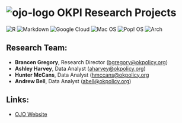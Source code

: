 # ![ojo-logo](https://user-images.githubusercontent.com/56839927/167904452-f4546044-574f-420b-883e-c8a13d5987ba.png) OKPI Research Projects

![R](https://img.shields.io/badge/r-%23276DC3.svg?style=for-the-badge&logo=r&logoColor=white)
![Markdown](https://img.shields.io/badge/markdown-%23000000.svg?style=for-the-badge&logo=markdown&logoColor=white)
![Google Cloud](https://img.shields.io/badge/GoogleCloud-%234285F4.svg?style=for-the-badge&logo=google-cloud&logoColor=white)
![Mac OS](https://img.shields.io/badge/mac%20os-000000?style=for-the-badge&logo=macos&logoColor=F0F0F0)
![Pop! OS](https://img.shields.io/badge/Pop!_OS-48B9C7?style=for-the-badge&logo=Pop!_OS&logoColor=white)
![Arch](https://img.shields.io/badge/arch-linux?style=for-the-badge&logo=arch-linux&logoColor=white)

## Research Team:
- **Brancen Gregory**, Research Director (bgregory@okpolicy.org)
- **Ashley Harvey**, Data Analyst (aharvey@okpolicy.org)
- **Hunter McCans**, Data Analyst (hmccans@okpolicy.org
- **Andrew Bell**, Data Analyst (abell@okpolicy.org)

## Links:

- [OJO Website](https://openjustice.okpolicy.org/)

